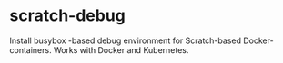 # scratch-debug
Install busybox -based debug environment for Scratch-based Docker-containers. Works with Docker and Kubernetes.
